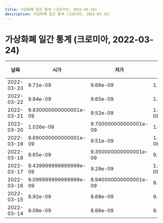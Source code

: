 ```yaml
---
title: 가상화폐 일간 통계 (크로미아, 2022-03-24)
description: 가상화폐 일간 통계 (크로미아, 2022-03-24)
---
```


가상화폐 일간 통계 (크로미아, 2022-03-24)
===

|날짜|시가|저가|고가|종가|비고|
|--|--|--|--|--|--|
|2022-03-23|9.71e-09|9.66e-09|1.15e-08|1.0920000000000001e-08|    |
|2022-03-22|9.84e-09|9.65e-09|1.02e-08|9.76e-09|    |
|2022-03-21|9.830000000000001e-09|9.52e-09|1.0030000000000001e-08|9.91e-09|    |
|2022-03-20|1.026e-08|9.700000000000001e-09|1.08e-08|9.700000000000001e-09|    |
|2022-03-19|9.690000000000001e-09|9.51e-09|1.0720000000000001e-08|1.026e-08|    |
|2022-03-18|9.65e-09|9.350000000000001e-09|9.72e-09|9.61e-09|    |
|2022-03-17|9.439999999999999e-09|9.28e-09|1.0720000000000001e-08|9.65e-09|    |
|2022-03-16|9.099999999999999e-09|8.940000000000001e-09|9.8e-09|9.439999999999999e-09|    |
|2022-03-15|8.92e-09|8.68e-09|9.46e-09|9.16e-09|    |
|2022-03-14|9.08e-09|8.66e-09|9.59e-09|8.9e-09|    |
